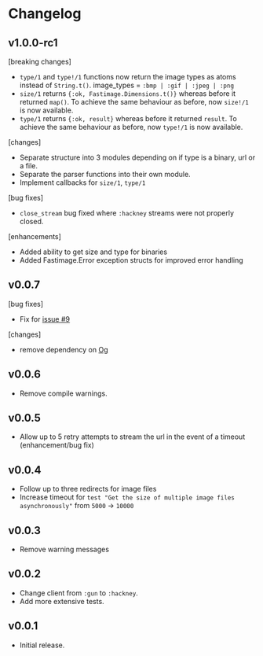 # Changelog

## v1.0.0-rc1

[breaking changes]
- `type/1` and `type!/1` functions now return the image types as 
atoms instead of `String.t()`. image_types = `:bmp | :gif | :jpeg | :png`
- `size/1` returns `{:ok, Fastimage.Dimensions.t()}` whereas 
before it returned `map()`. To achieve the same behaviour as before, now
`size!/1` is now available.
- `type/1` returns `{:ok, result}` whereas 
before it returned `result`. To achieve the same behaviour as before, now
`type!/1` is now available.

[changes]
- Separate structure into 3 modules depending on if type is a binary, url or a file.
- Separate the parser functions into their own module.
- Implement callbacks for `size/1`, `type/1`

[bug fixes]
- `close_stream` bug fixed where `:hackney` streams were not properly closed. 

[enhancements]
- Added ability to get size and type for binaries
- Added Fastimage.Error exception structs for improved error handling

## v0.0.7

[bug fixes]
- Fix for [issue #9](https://github.com/stephenmoloney/fastimage/issues/9)

[changes]
- remove dependency on [Og](https://hex.pm/packages/og)


## v0.0.6

- Remove compile warnings.


## v0.0.5

- Allow up to 5 retry attempts to stream the url in the event of a timeout (enhancement/bug fix)


## v0.0.4

- Follow up to three redirects for image files
- Increase timeout for `test "Get the size of multiple image files asynchronously"` from `5000` -> `10000`


## v0.0.3

- Remove warning messages


## v0.0.2

- Change client from `:gun` to `:hackney`.
- Add more extensive tests.


## v0.0.1

- Initial release.